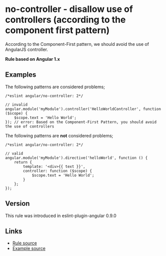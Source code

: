 <!-- WARNING: Generated documentation. Edit docs and examples in the rule and examples file ('rules/no-controller.js', 'examples/no-controller.js'). -->

# no-controller - disallow use of controllers (according to the component first pattern)

According to the Component-First pattern, we should avoid the use of AngularJS controller.

**Rule based on Angular 1.x**

## Examples

The following patterns are considered problems;

    /*eslint angular/no-controller: 2*/

    // invalid
    angular.module('myModule').controller('HelloWorldController', function ($scope) {
        $scope.text = 'Hello World';
    }); // error: Based on the Component-First Pattern, you should avoid the use of controllers

The following patterns are **not** considered problems;

    /*eslint angular/no-controller: 2*/

    // valid
    angular.module('myModule').directive('helloWorld', function () {
        return {
            template: '<div>{{ text }}',
            controller: function ($scope) {
                $scope.text = 'Hello World';
            }
        };
    });

## Version

This rule was introduced in eslint-plugin-angular 0.9.0

## Links

* [Rule source](/rules/no-controller.js)
* [Example source](/examples/no-controller.js)
